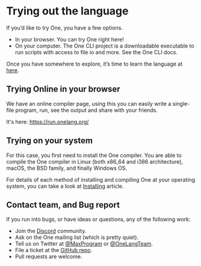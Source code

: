 # Trying out the language

If you’d like to try One, you have a few options.

- In your browser. You can try One right here!
- On your computer. The One CLI project is a downloadable executable to run scripts with access to file io and more. See the One CLI docs.

Once you have somewhere to explore, it’s time to learn the language at [here](en/syntax).

## Trying Online in your browser

We have an online compiler page, using this you can easily write a single-file program, run, see the output and share with your friends.

It's here:
<https://run.onelang.org/>

## Trying on your system

For this case, you first need to install the One compiler. You are able to compile the One compiler in Linux (both x86_64 and i386 architecture), macOS, the BSD family, and finally Windows OS.

For details of each method of installing and compiling One at your operating system, you can take a look at [Installing](en/installing) article.

## Contact team, and Bug report

If you run into bugs, or have ideas or questions, any of the following work:

- Join the [Discord](https://discord.gg/sFCE2HcMCa) community.
- Ask on the One mailing list (which is pretty quiet).
- Tell us on Twitter at [@MaxProgram](https://twitter.com/MaxProgram) or [@OneLangTeam](https://twitter.com/OneLangTeam).
- File a ticket at the [GitHub repo](https://github.com/One-Language/One).
- Pull requests are welcome.
